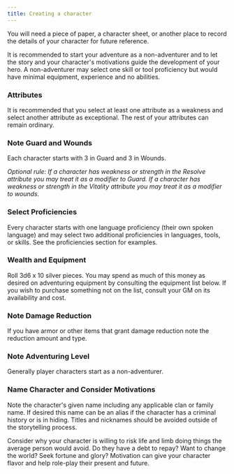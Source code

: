 ```yaml
---
title: Creating a character
---
```


You will need a piece of paper, a character sheet, or another place to record the details of your character for future reference. 

It is recommended to start your adventure as a non-adventurer and to let the story and your character's motivations guide the development of your hero. A non-adventurer may select one skill or tool proficiency but would have minimal equipment, experience and no abilities.


### Attributes

It is recommended that you select at least one attribute as a weakness and select another attribute as exceptional. The rest of your attributes can remain ordinary.


### Note Guard and Wounds

Each character starts with 3 in Guard and 3 in Wounds.

_Optional rule: If a character has weakness or strength in the Resolve attribute you may treat it as a modifier to Guard. If a character has weakness or strength in the Vitality attribute you may treat it as a modifier to wounds._


### Select Proficiencies

Every character starts with one language proficiency (their own spoken language) and may select two additional proficiencies in languages, tools, or skills. See the proficiencies section for examples.


### Wealth and Equipment

Roll 3d6 x 10 silver pieces. You may spend as much of this money as desired on adventuring equipment by consulting the equipment list below. If you wish to purchase something not on the list, consult your GM on its availability and cost.


### Note Damage Reduction

If you have armor or other items that grant damage reduction note the reduction amount and type.


### Note Adventuring Level

Generally player characters start as a non-adventurer.


### Name Character and Consider Motivations

Note the character's given name including any applicable clan or family name. If desired this name can be an alias if the character has a criminal history or is in hiding. Titles and nicknames should be avoided outside of the storytelling process.

Consider why your character is willing to risk life and limb doing things the average person would avoid. Do they have a debt to repay? Want to change the world? Seek fortune and glory? Motivation can give your character flavor and help role-play their present and future.

